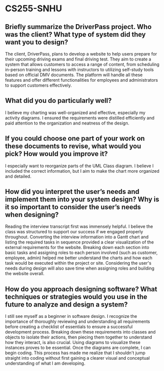 # CS255-SNHU
## Briefly summarize the DriverPass project. Who was the client? What type of system did they want you to design?
The client, DriverPass, plans to develop a website to help users prepare for their upcoming driving exams and final driving test. They aim to create a system that allows customers to access a range of content, from scheduling in-person training and lessons with instructors to utilizing self-study tools based on official DMV documents. The platform will handle all these features and offer different functionalities for employees and administrators to support customers effectively.
## What did you do particularly well?
I believe my charting was well-organized and effective, especially my activity diagrams. I ensured the requirements were distilled efficiently and paid attention to the organization and neatness of the design.
## If you could choose one part of your work on these documents to revise, what would you pick? How would you improve it?
I especially want to reorganize parts of the UML Class diagram. I believe I included the correct information, but I aim to make the chart more organized and detailed.
## How did you interpret the user’s needs and implement them into your system design? Why is it so important to consider the user’s needs when designing?
Reading the interview transcript first was immensely helpful. I believe the class was structured to support our success if we engaged properly throughout. Converting the interview information into a Gantt chart and listing the required tasks in sequence provided a clear visualization of the external requirements for the website. Breaking down each section into basic tasks and assigning roles to each person involved (such as customer, employee, admin) helped me better understand the charts and how each task would be executed within the project or site. Considering the user's needs during design will also save time when assigning roles and building the website overall.
## How do you approach designing software? What techniques or strategies would you use in the future to analyze and design a system?
I still see myself as a beginner in software design. I recognize the importance of thoroughly reviewing and understanding all requirements before creating a checklist of essentials to ensure a successful development process. Breaking down these requirements into classes and objects to isolate their actions, then piecing them together to understand how they interact, is also crucial. Using diagrams to visualize these instances proves to be essential. Once the diagrams are complete, I can begin coding. This process has made me realize that I shouldn't jump straight into coding without first gaining a clearer visual and conceptual understanding of what I am developing.
